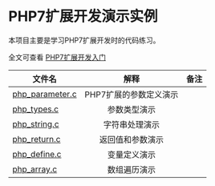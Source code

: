 # PHP7扩展开发演示实例

本项目主要是学习PHP7扩展开发时的代码练习。

全文可查看 [PHP7扩展开发入门](https://www.kancloud.cn/lifei6671/php-extention-dev/])

|文件名|解释|备注|
| - | :-: | -: | 
|[php_parameter.c](src/php_parameter.c) |PHP7扩展的参数定义演示||
|[php_types.c](src/php_types.c)|参数类型演示| |
|[php_string.c](src/php_string.c)|字符串处理演示| |
|[php_return.c](src/php_return.c)|返回值和参数演示| |
|[php_define.c](src/php_define.c)|变量定义演示| |
|[php_array.c](src/php_array.c)|数组遍历演示||